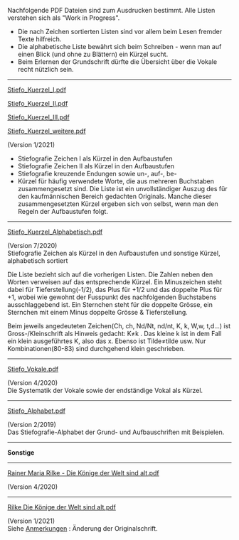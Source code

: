 Nachfolgende PDF Dateien sind zum Ausdrucken bestimmt. Alle Listen verstehen sich als "Work in Progress".

-   Die nach Zeichen sortierten Listen sind vor allem beim Lesen fremder Texte hilfreich.
-   Die alphabetische Liste bewährt sich beim Schreiben - wenn man auf einen Blick (und ohne zu Blättern) ein Kürzel sucht.
-   Beim Erlernen der Grundschrift dürfte die Übersicht über die Vokale recht nützlich sein.

---

[Stiefo_Kuerzel_I.pdf](https://www.gergang.net/sites/default/files/downloads/Stiefo_Kuerzel_I.pdf)

[Stiefo_Kuerzel_II.pdf](https://www.gergang.net/sites/default/files/downloads/Stiefo_Kuerzel_II.pdf)

[Stiefo_Kuerzel_III.pdf](https://www.gergang.net/sites/default/files/downloads/Stiefo_Kuerzel_III.pdf)

[Stiefo_Kuerzel_weitere.pdf](https://www.gergang.net/sites/default/files/downloads/Stiefo_Kuerzel_weitere.pdf)

(Version 1/2021)

-   Stiefografie Zeichen I als Kürzel in den Aufbaustufen
-   Stiefografie Zeichen II als Kürzel in den Aufbaustufen
-   Stiefografie kreuzende Endungen sowie un-, auf-, be-
-   Kürzel für häufig verwendete Worte, die aus mehreren Buchstaben zusammengesetzt sind. Die Liste ist ein unvollständiger Auszug des für den kaufmännischen Bereich gedachten Originals. Manche dieser zusammengesetzten Kürzel ergeben sich von selbst, wenn man den Regeln der Aufbaustufen folgt.

---

[Stiefo_Kuerzel_Alphabetisch.pdf](https://www.gergang.net/sites/default/files/downloads/Stiefo_Kuerzel_Alphabetisch.pdf)

(Version 7/2020)  
Stiefografie Zeichen als Kürzel in den Aufbaustufen und sonstige Kürzel, alphabetisch sortiert

Die Liste bezieht sich auf die vorherigen Listen. Die Zahlen neben den Worten verweisen auf das entsprechende Kürzel. Ein Minuszeichen steht dabei für Tieferstellung(-1/2), das Plus für +1/2 und das doppelte Plus für +1, wobei wie gewohnt der Fusspunkt des nachfolgenden Buchstabens ausschlaggebend ist. Ein Sternchen steht für die doppelte Grösse, ein Sternchen mit einem Minus doppelte Grösse & Tieferstellung.

Beim jeweils angedeuteten Zeichen(Ch, ch, Nd/Nt, nd/nt, K, k, W,w, t,d...) ist Gross-/Kleinschrift als Hinweis gedacht: K≠k . Das kleine k ist in dem Fall ein klein ausgeführtes K, also das x. Ebenso ist Tilde≠tilde usw. Nur Kombinationen(80-83) sind durchgehend klein geschrieben. 

---

[Stiefo_Vokale.pdf](https://www.gergang.net/sites/default/files/downloads/Stiefo_Vokale.pdf)

(Version 4/2020)  
Die Systematik der Vokale sowie der endständige Vokal als Kürzel.

---

[Stiefo_Alphabet.pdf](https://www.gergang.net/sites/default/files/downloads/Stiefo_Alphabet.pdf)

(Version 2/2019)  
Das Stiefografie-Alphabet der Grund- und Aufbauschriften mit Beispielen.

  

---

**Sonstige**  

---

[Rainer Maria Rilke - Die Könige der Welt sind alt.pdf](https://www.gergang.net/sites/default/files/downloads/Rainer%20Maria%20Rilke%20-%20Die%20K%C3%B6nige%20der%20Welt%20sind%20alt.pdf)

(Version 4/2020)

---

[Rilke Die Könige der Welt sind alt.pdf](https://www.gergang.net/sites/default/files/downloads/Rilke%20Die%20K%C3%B6nige%20der%20Welt%20sind%20alt.pdf)

(Version 1/2021)  
Siehe [Anmerkungen](https://www.gergang.net/about/rationellestenografie_stiefografie) : Änderung der Originalschrift.